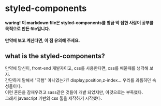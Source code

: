 # styled-components

#### waring! 이 markdown file은 styled-components를 방금 막 접한 사람이 공부를 목적으로 만든 file입니다.

#### 만약에 보고 계신다면, 이 점 유의해 주세요.

## what is the styled-components?

만약에 당신이, front-end 개발자이고, css를 사용한다면, css를 배울때를 생각해 보자.  
간단하게 말해서 "극혐" 아니였는가? display,position,z-index... 우리를 괴롭히던 속성들이다.  
이런 혼돈을 잠재우려고 sass같은 것들이 개발 되었지만, 이것으로는 부족했다.  
그래서 javascript 기반의 css 툴을 제작하기 시작했다.